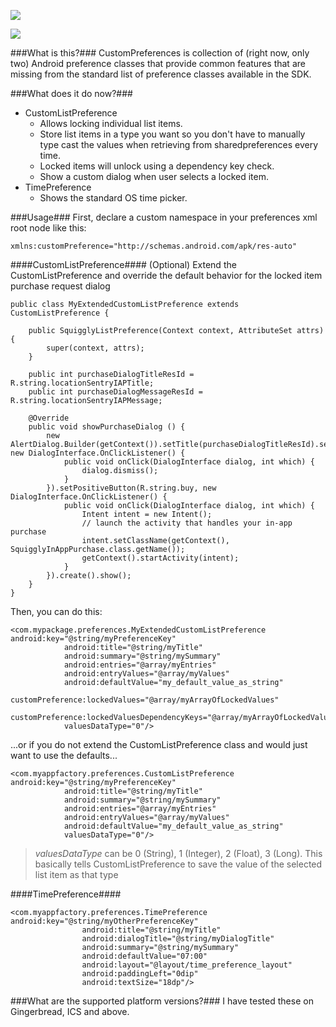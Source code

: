 ![](http://imageshack.us/scaled/medium/259/device20130415220640.png)

![](http://imageshack.us/scaled/medium/853/device20130415220617.png)

###What is this?###
CustomPreferences is collection of (right now, only two) Android preference classes that provide common features that are missing from the standard list of preference classes available in the SDK.

###What does it do now?###
- CustomListPreference
    - Allows locking individual list items.
    - Store list items in a type you want so you don't have to manually type cast the values when retrieving from sharedpreferences every time.
    - Locked items will unlock using a dependency key check.
    - Show a custom dialog when user selects a locked item.
- TimePreference
    - Shows the standard OS time picker.

###Usage###
First, declare a custom namespace in your preferences xml root node like this:
```
xmlns:customPreference="http://schemas.android.com/apk/res-auto"
```

####CustomListPreference####
(Optional) Extend the CustomListPreference and override the default behavior for the locked item purchase request dialog
```
public class MyExtendedCustomListPreference extends CustomListPreference {

    public SquigglyListPreference(Context context, AttributeSet attrs) {
		super(context, attrs);
	}

	public int purchaseDialogTitleResId = R.string.locationSentryIAPTitle;
	public int purchaseDialogMessageResId = R.string.locationSentryIAPMessage;
	
	@Override
	public void showPurchaseDialog () {
		new AlertDialog.Builder(getContext()).setTitle(purchaseDialogTitleResId).setMessage(purchaseDialogMessageResId).setNegativeButton(R.string.close, new DialogInterface.OnClickListener() {
			public void onClick(DialogInterface dialog, int which) {
				dialog.dismiss();
			}
		}).setPositiveButton(R.string.buy, new DialogInterface.OnClickListener() {
			public void onClick(DialogInterface dialog, int which) {
				Intent intent = new Intent();
				// launch the activity that handles your in-app purchase
				intent.setClassName(getContext(), SquigglyInAppPurchase.class.getName());
				getContext().startActivity(intent);
			}
		}).create().show();
	}
}
```

Then, you can do this:

```
<com.mypackage.preferences.MyExtendedCustomListPreference android:key="@string/myPreferenceKey"
            android:title="@string/myTitle"
            android:summary="@string/mySummary"
            android:entries="@array/myEntries"
            android:entryValues="@array/myValues"
            android:defaultValue="my_default_value_as_string"
            customPreference:lockedValues="@array/myArrayOfLockedValues"
            customPreference:lockedValuesDependencyKeys="@array/myArrayOfLockedValuesDependencyKeyValues"
            valuesDataType="0"/>
```

...or if you do not extend the CustomListPreference class and would just want to use the defaults...
```
<com.myappfactory.preferences.CustomListPreference android:key="@string/myPreferenceKey"
            android:title="@string/myTitle"
            android:summary="@string/mySummary"
            android:entries="@array/myEntries"
            android:entryValues="@array/myValues"
            android:defaultValue="my_default_value_as_string"
            valuesDataType="0"/>
```

> *valuesDataType* can be 0 (String), 1 (Integer), 2 (Float), 3 (Long). This basically tells CustomListPreference to save the value of the selected list item as that type

####TimePreference####
```
<com.myappfactory.preferences.TimePreference android:key="@string/myOtherPreferenceKey"
                android:title="@string/myTitle"
	            android:dialogTitle="@string/myDialogTitle"
	            android:summary="@string/mySummary"
	            android:defaultValue="07:00"
	            android:layout="@layout/time_preference_layout"
	            android:paddingLeft="0dip"
	            android:textSize="18dp"/>
```

###What are the supported platform versions?###
I have tested these on Gingerbread, ICS and above.
